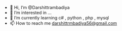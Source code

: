 - 👋 Hi, I’m @Darshittrambadiya
- 👀 I’m interested in ...
- 🌱 I’m currently learning c# , python , php , mysql
- 📫 How to reach me darshittrmbadiya56@gmail.com


<!---
Darshittrambadiya/Darshittrambadiya is a ✨ special ✨ repository because its `README.md` (this file) appears on your GitHub profile.
You can click the Preview link to take a look at your changes.
--->

